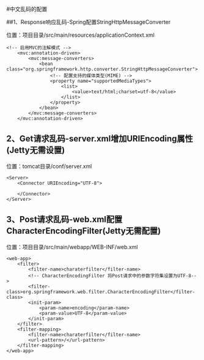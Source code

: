 #中文乱码的配置

##1、Response响应乱码-Spring配置StringHttpMessageConverter

位置：项目目录/src/main/resources/applicationContext.xml

    <!-- 启用MVC的注解模式 -->
        <mvc:annotation-driven>
            <mvc:message-converters>
                <bean class="org.springframework.http.converter.StringHttpMessageConverter">
                    <!-- 配置支持的媒体类型(MIME) -->
                    <property name="supportedMediaTypes">
                        <list>
                            <value>text/html;charset=utf-8</value>
                        </list>
                    </property>
                </bean>
            </mvc:message-converters>
        </mvc:annotation-driven>

## 2、Get请求乱码-server.xml增加URIEncoding属性(Jetty无需设置)

位置：tomcat目录/conf/server.xml


    <Server>
        <Connector URIEncoding="UTF-8">
    
        </Connector>
    </Server>

## 3、Post请求乱码-web.xml配置CharacterEncodingFilter(Jetty无需配置)

位置：项目目录/src/main/webapp/WEB-INF/web.xml
    
    <web-app>
        <filter>
            <filter-name>charaterfilter</filter-name>
            <!-- CharacterEncodingFilter 将Post请求中的参数字符集设置为UTF-8-->
            <filter-class>org.springframework.web.filter.CharacterEncodingFilter</filter-class>
            <init-param>
                <param-name>encoding</param-name>
                <param-value>UTF-8</param-value>
            </init-param>
        </filter>
        <filter-mapping>
            <filter-name>charaterfilter</filter-name>
            <url-pattern>/</url-pattern>
        </filter-mapping>
    </web-app>